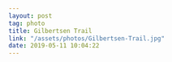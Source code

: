 ```yaml
---
layout: post
tag: photo
title: Gilbertsen Trail
link: "/assets/photos/Gilbertsen-Trail.jpg"
date: 2019-05-11 10:04:22
---
```

